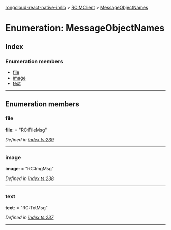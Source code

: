 [rongcloud-react-native-imlib](../README.md) > [RCIMClient](../modules/rcimclient.md) > [MessageObjectNames](../enums/rcimclient.messageobjectnames.md)

# Enumeration: MessageObjectNames

## Index

### Enumeration members

* [file](rcimclient.messageobjectnames.md#file)
* [image](rcimclient.messageobjectnames.md#image)
* [text](rcimclient.messageobjectnames.md#text)

---

## Enumeration members

<a id="file"></a>

###  file

**file**:  = "RC:FileMsg"

*Defined in [index.ts:239](https://github.com/rongcloud/rongcloud-react-native-imlib/blob/c4be651/src/index.ts#L239)*

___
<a id="image"></a>

###  image

**image**:  = "RC:ImgMsg"

*Defined in [index.ts:238](https://github.com/rongcloud/rongcloud-react-native-imlib/blob/c4be651/src/index.ts#L238)*

___
<a id="text"></a>

###  text

**text**:  = "RC:TxtMsg"

*Defined in [index.ts:237](https://github.com/rongcloud/rongcloud-react-native-imlib/blob/c4be651/src/index.ts#L237)*

___

